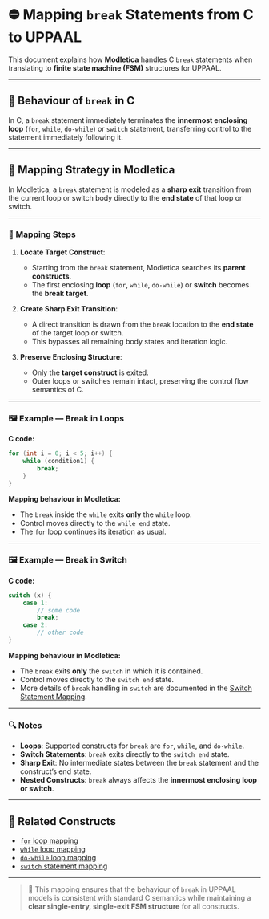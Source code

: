 # ⛔ Mapping `break` Statements from C to UPPAAL

This document explains how **Modletica** handles C `break` statements when translating to **finite state machine (FSM)** structures for UPPAAL.

---

## 📌 Behaviour of `break` in C

In C, a `break` statement immediately terminates the **innermost enclosing loop** (`for`, `while`, `do-while`) or `switch` statement, transferring control to the statement immediately following it.

---

## 🧠 Mapping Strategy in Modletica

In Modletica, a `break` statement is modeled as a **sharp exit** transition from the current loop or switch body directly to the **end state** of that loop or switch.

---

### 🔄 Mapping Steps

1. **Locate Target Construct**:
   - Starting from the `break` statement, Modletica searches its **parent constructs**.
   - The first enclosing **loop** (`for`, `while`, `do-while`) or **switch** becomes the **break target**.

2. **Create Sharp Exit Transition**:
   - A direct transition is drawn from the `break` location to the **end state** of the target loop or switch.
   - This bypasses all remaining body states and iteration logic.

3. **Preserve Enclosing Structure**:
   - Only the **target construct** is exited.
   - Outer loops or switches remain intact, preserving the control flow semantics of C.

---

### 🖼 Example — Break in Loops

**C code:**
```c
for (int i = 0; i < 5; i++) {
    while (condition1) {
        break;
    }
}
```

**Mapping behaviour in Modletica:**
- The `break` inside the `while` exits **only** the `while` loop.
- Control moves directly to the `while end` state.
- The `for` loop continues its iteration as usual.

---

### 🖼 Example — Break in Switch

**C code:**
```c
switch (x) {
    case 1:
        // some code
        break;
    case 2:
        // other code
}
```

**Mapping behaviour in Modletica:**
- The `break` exits **only** the `switch` in which it is contained.
- Control moves directly to the `switch end` state.
- More details of `break` handling in `switch` are documented in the [Switch Statement Mapping](../switch/).

---

### 🔍 Notes

- **Loops**: Supported constructs for `break` are `for`, `while`, and `do-while`.
- **Switch Statements**: `break` exits directly to the `switch end` state.
- **Sharp Exit**: No intermediate states between the `break` statement and the construct’s end state.
- **Nested Constructs**: `break` always affects the **innermost enclosing loop or switch**.

---

## 🧩 Related Constructs

- [`for` loop mapping](../for/)
- [`while` loop mapping](../while/)
- [`do-while` loop mapping](../do_while/)
- [`switch` statement mapping](../switch/)

---

> 📢 This mapping ensures that the behaviour of `break` in UPPAAL models is consistent with standard C semantics while maintaining a **clear single-entry, single-exit FSM structure** for all constructs.